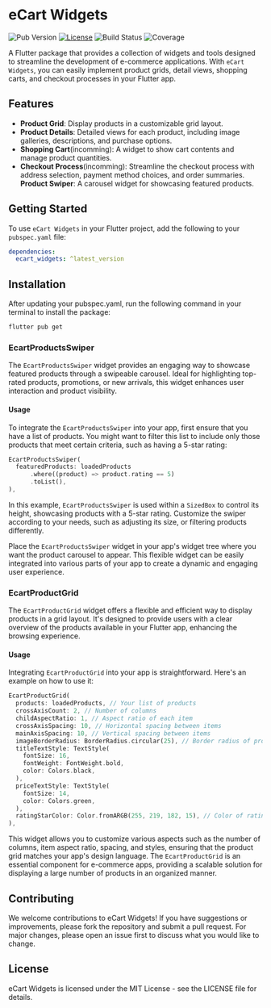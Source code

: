 # eCart Widgets

![Pub Version](https://img.shields.io/pub/v/ecart_widgets)
[![License](https://img.shields.io/github/license/MaloWinrhy/ecart_widgets)](https://github.com/MaloWinrhy/eCartWidgets/blob/main/LICENSE)
![Build Status](https://img.shields.io/travis/MaloWinrhy/ecart_widgets/main)
![Coverage](https://img.shields.io/codecov/c/github/MaloWinrhy/ecart_widgets)

A Flutter package that provides a collection of widgets and tools designed to streamline the development of e-commerce applications. With `eCart Widgets`, you can easily implement product grids, detail views, shopping carts, and checkout processes in your Flutter app.

## Features

- **Product Grid**: Display products in a customizable grid layout.
- **Product Details**: Detailed views for each product, including image galleries, descriptions, and purchase options.
- **Shopping Cart**(incomming): A widget to show cart contents and manage product quantities.
- **Checkout Process**(incomming): Streamline the checkout process with address selection, payment method choices, and order summaries.
**Product Swiper**: A carousel widget for showcasing featured products.

## Getting Started

To use `eCart Widgets` in your Flutter project, add the following to your `pubspec.yaml` file:

```yaml
dependencies:
  ecart_widgets: ^latest_version
```

## Installation
After updating your pubspec.yaml, run the following command in your terminal to install the package:
```bash
flutter pub get
```


### EcartProductsSwiper

The `EcartProductsSwiper` widget provides an engaging way to showcase featured products through a swipeable carousel. Ideal for highlighting top-rated products, promotions, or new arrivals, this widget enhances user interaction and product visibility.

#### Usage

To integrate the `EcartProductsSwiper` into your app, first ensure that you have a list of products. You might want to filter this list to include only those products that meet certain criteria, such as having a 5-star rating:

```dart
EcartProductsSwiper(
  featuredProducts: loadedProducts
      .where((product) => product.rating == 5)
      .toList(),
),
```

In this example, `EcartProductsSwiper` is used within a `SizedBox` to control its height, showcasing products with a 5-star rating. Customize the swiper according to your needs, such as adjusting its size, or filtering products differently.

Place the `EcartProductsSwiper` widget in your app's widget tree where you want the product carousel to appear. This flexible widget can be easily integrated into various parts of your app to create a dynamic and engaging user experience.


### EcartProductGrid

The `EcartProductGrid` widget offers a flexible and efficient way to display products in a grid layout. It's designed to provide users with a clear overview of the products available in your Flutter app, enhancing the browsing experience.

#### Usage

Integrating `EcartProductGrid` into your app is straightforward. Here's an example on how to use it:

```dart
EcartProductGrid(
  products: loadedProducts, // Your list of products
  crossAxisCount: 2, // Number of columns
  childAspectRatio: 1, // Aspect ratio of each item
  crossAxisSpacing: 10, // Horizontal spacing between items
  mainAxisSpacing: 10, // Vertical spacing between items
  imageBorderRadius: BorderRadius.circular(25), // Border radius of product images
  titleTextStyle: TextStyle(
    fontSize: 16,
    fontWeight: FontWeight.bold,
    color: Colors.black,
  ),
  priceTextStyle: TextStyle(
    fontSize: 14,
    color: Colors.green,
  ),
  ratingStarColor: Color.fromARGB(255, 219, 182, 15), // Color of rating stars
),
```

This widget allows you to customize various aspects such as the number of columns, item aspect ratio, spacing, and styles, ensuring that the product grid matches your app's design language. The `EcartProductGrid` is an essential component for e-commerce apps, providing a scalable solution for displaying a large number of products in an organized manner.



## Contributing
We welcome contributions to eCart Widgets! If you have suggestions or improvements, please fork the repository and submit a pull request. For major changes, please open an issue first to discuss what you would like to change.

## License
eCart Widgets is licensed under the MIT License - see the LICENSE file for details.
